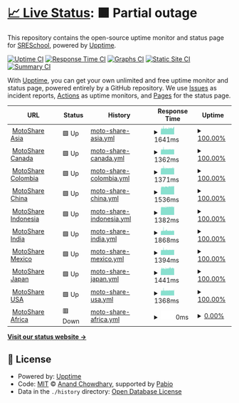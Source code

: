 # [📈 Live Status](https://SRESchool.github.io/All-Motoshare-Websites-Uptime-Monitor): <!--live status--> **🟧 Partial outage**

This repository contains the open-source uptime monitor and status page for [SRESchool](https://SRESchool.github.io/All-Motoshare-Websites-Uptime-Monitor), powered by [Upptime](https://github.com/upptime/upptime).

[![Uptime CI](https://github.com/SRESchool/All-Motoshare-Websites-Uptime-Monitor/workflows/Uptime%20CI/badge.svg)](https://github.com/SRESchool/All-Motoshare-Websites-Uptime-Monitor/actions?query=workflow%3A%22Uptime+CI%22)
[![Response Time CI](https://github.com/SRESchool/All-Motoshare-Websites-Uptime-Monitor/workflows/Response%20Time%20CI/badge.svg)](https://github.com/SRESchool/All-Motoshare-Websites-Uptime-Monitor/actions?query=workflow%3A%22Response+Time+CI%22)
[![Graphs CI](https://github.com/SRESchool/All-Motoshare-Websites-Uptime-Monitor/workflows/Graphs%20CI/badge.svg)](https://github.com/SRESchool/All-Motoshare-Websites-Uptime-Monitor/actions?query=workflow%3A%22Graphs+CI%22)
[![Static Site CI](https://github.com/SRESchool/All-Motoshare-Websites-Uptime-Monitor/workflows/Static%20Site%20CI/badge.svg)](https://github.com/SRESchool/All-Motoshare-Websites-Uptime-Monitor/actions?query=workflow%3A%22Static+Site+CI%22)
[![Summary CI](https://github.com/SRESchool/All-Motoshare-Websites-Uptime-Monitor/workflows/Summary%20CI/badge.svg)](https://github.com/SRESchool/All-Motoshare-Websites-Uptime-Monitor/actions?query=workflow%3A%22Summary+CI%22)

With [Upptime](https://upptime.js.org), you can get your own unlimited and free uptime monitor and status page, powered entirely by a GitHub repository. We use [Issues](https://github.com/SRESchool/All-Motoshare-Websites-Uptime-Monitor/issues) as incident reports, [Actions](https://github.com/SRESchool/All-Motoshare-Websites-Uptime-Monitor/actions) as uptime monitors, and [Pages](https://SRESchool.github.io/All-Motoshare-Websites-Uptime-Monitor) for the status page.

<!--start: status pages-->
<!-- This summary is generated by Upptime (https://github.com/upptime/upptime) -->
<!-- Do not edit this manually, your changes will be overwritten -->
<!-- prettier-ignore -->
| URL | Status | History | Response Time | Uptime |
| --- | ------ | ------- | ------------- | ------ |
| <img alt="" src="https://icons.duckduckgo.com/ip3/motoshare.asia.ico" height="13"> [MotoShare Asia](https://motoshare.asia) | 🟩 Up | [moto-share-asia.yml](https://github.com/SRESchool/All-Motoshare-Websites-Uptime-Monitor/commits/HEAD/history/moto-share-asia.yml) | <details><summary><img alt="Response time graph" src="./graphs/moto-share-asia/response-time-week.png" height="20"> 1641ms</summary><br><a href="https://SRESchool.github.io/All-Motoshare-Websites-Uptime-Monitor/history/moto-share-asia"><img alt="Response time 1641" src="https://img.shields.io/endpoint?url=https%3A%2F%2Fraw.githubusercontent.com%2FSRESchool%2FAll-Motoshare-Websites-Uptime-Monitor%2FHEAD%2Fapi%2Fmoto-share-asia%2Fresponse-time.json"></a><br><a href="https://SRESchool.github.io/All-Motoshare-Websites-Uptime-Monitor/history/moto-share-asia"><img alt="24-hour response time 1641" src="https://img.shields.io/endpoint?url=https%3A%2F%2Fraw.githubusercontent.com%2FSRESchool%2FAll-Motoshare-Websites-Uptime-Monitor%2FHEAD%2Fapi%2Fmoto-share-asia%2Fresponse-time-day.json"></a><br><a href="https://SRESchool.github.io/All-Motoshare-Websites-Uptime-Monitor/history/moto-share-asia"><img alt="7-day response time 1641" src="https://img.shields.io/endpoint?url=https%3A%2F%2Fraw.githubusercontent.com%2FSRESchool%2FAll-Motoshare-Websites-Uptime-Monitor%2FHEAD%2Fapi%2Fmoto-share-asia%2Fresponse-time-week.json"></a><br><a href="https://SRESchool.github.io/All-Motoshare-Websites-Uptime-Monitor/history/moto-share-asia"><img alt="30-day response time 1641" src="https://img.shields.io/endpoint?url=https%3A%2F%2Fraw.githubusercontent.com%2FSRESchool%2FAll-Motoshare-Websites-Uptime-Monitor%2FHEAD%2Fapi%2Fmoto-share-asia%2Fresponse-time-month.json"></a><br><a href="https://SRESchool.github.io/All-Motoshare-Websites-Uptime-Monitor/history/moto-share-asia"><img alt="1-year response time 1641" src="https://img.shields.io/endpoint?url=https%3A%2F%2Fraw.githubusercontent.com%2FSRESchool%2FAll-Motoshare-Websites-Uptime-Monitor%2FHEAD%2Fapi%2Fmoto-share-asia%2Fresponse-time-year.json"></a></details> | <details><summary><a href="https://SRESchool.github.io/All-Motoshare-Websites-Uptime-Monitor/history/moto-share-asia">100.00%</a></summary><a href="https://SRESchool.github.io/All-Motoshare-Websites-Uptime-Monitor/history/moto-share-asia"><img alt="All-time uptime 100.00%" src="https://img.shields.io/endpoint?url=https%3A%2F%2Fraw.githubusercontent.com%2FSRESchool%2FAll-Motoshare-Websites-Uptime-Monitor%2FHEAD%2Fapi%2Fmoto-share-asia%2Fuptime.json"></a><br><a href="https://SRESchool.github.io/All-Motoshare-Websites-Uptime-Monitor/history/moto-share-asia"><img alt="24-hour uptime 100.00%" src="https://img.shields.io/endpoint?url=https%3A%2F%2Fraw.githubusercontent.com%2FSRESchool%2FAll-Motoshare-Websites-Uptime-Monitor%2FHEAD%2Fapi%2Fmoto-share-asia%2Fuptime-day.json"></a><br><a href="https://SRESchool.github.io/All-Motoshare-Websites-Uptime-Monitor/history/moto-share-asia"><img alt="7-day uptime 100.00%" src="https://img.shields.io/endpoint?url=https%3A%2F%2Fraw.githubusercontent.com%2FSRESchool%2FAll-Motoshare-Websites-Uptime-Monitor%2FHEAD%2Fapi%2Fmoto-share-asia%2Fuptime-week.json"></a><br><a href="https://SRESchool.github.io/All-Motoshare-Websites-Uptime-Monitor/history/moto-share-asia"><img alt="30-day uptime 100.00%" src="https://img.shields.io/endpoint?url=https%3A%2F%2Fraw.githubusercontent.com%2FSRESchool%2FAll-Motoshare-Websites-Uptime-Monitor%2FHEAD%2Fapi%2Fmoto-share-asia%2Fuptime-month.json"></a><br><a href="https://SRESchool.github.io/All-Motoshare-Websites-Uptime-Monitor/history/moto-share-asia"><img alt="1-year uptime 100.00%" src="https://img.shields.io/endpoint?url=https%3A%2F%2Fraw.githubusercontent.com%2FSRESchool%2FAll-Motoshare-Websites-Uptime-Monitor%2FHEAD%2Fapi%2Fmoto-share-asia%2Fuptime-year.json"></a></details>
| <img alt="" src="https://icons.duckduckgo.com/ip3/motoshare.ca.ico" height="13"> [MotoShare Canada](https://motoshare.ca) | 🟩 Up | [moto-share-canada.yml](https://github.com/SRESchool/All-Motoshare-Websites-Uptime-Monitor/commits/HEAD/history/moto-share-canada.yml) | <details><summary><img alt="Response time graph" src="./graphs/moto-share-canada/response-time-week.png" height="20"> 1362ms</summary><br><a href="https://SRESchool.github.io/All-Motoshare-Websites-Uptime-Monitor/history/moto-share-canada"><img alt="Response time 1362" src="https://img.shields.io/endpoint?url=https%3A%2F%2Fraw.githubusercontent.com%2FSRESchool%2FAll-Motoshare-Websites-Uptime-Monitor%2FHEAD%2Fapi%2Fmoto-share-canada%2Fresponse-time.json"></a><br><a href="https://SRESchool.github.io/All-Motoshare-Websites-Uptime-Monitor/history/moto-share-canada"><img alt="24-hour response time 1362" src="https://img.shields.io/endpoint?url=https%3A%2F%2Fraw.githubusercontent.com%2FSRESchool%2FAll-Motoshare-Websites-Uptime-Monitor%2FHEAD%2Fapi%2Fmoto-share-canada%2Fresponse-time-day.json"></a><br><a href="https://SRESchool.github.io/All-Motoshare-Websites-Uptime-Monitor/history/moto-share-canada"><img alt="7-day response time 1362" src="https://img.shields.io/endpoint?url=https%3A%2F%2Fraw.githubusercontent.com%2FSRESchool%2FAll-Motoshare-Websites-Uptime-Monitor%2FHEAD%2Fapi%2Fmoto-share-canada%2Fresponse-time-week.json"></a><br><a href="https://SRESchool.github.io/All-Motoshare-Websites-Uptime-Monitor/history/moto-share-canada"><img alt="30-day response time 1362" src="https://img.shields.io/endpoint?url=https%3A%2F%2Fraw.githubusercontent.com%2FSRESchool%2FAll-Motoshare-Websites-Uptime-Monitor%2FHEAD%2Fapi%2Fmoto-share-canada%2Fresponse-time-month.json"></a><br><a href="https://SRESchool.github.io/All-Motoshare-Websites-Uptime-Monitor/history/moto-share-canada"><img alt="1-year response time 1362" src="https://img.shields.io/endpoint?url=https%3A%2F%2Fraw.githubusercontent.com%2FSRESchool%2FAll-Motoshare-Websites-Uptime-Monitor%2FHEAD%2Fapi%2Fmoto-share-canada%2Fresponse-time-year.json"></a></details> | <details><summary><a href="https://SRESchool.github.io/All-Motoshare-Websites-Uptime-Monitor/history/moto-share-canada">100.00%</a></summary><a href="https://SRESchool.github.io/All-Motoshare-Websites-Uptime-Monitor/history/moto-share-canada"><img alt="All-time uptime 100.00%" src="https://img.shields.io/endpoint?url=https%3A%2F%2Fraw.githubusercontent.com%2FSRESchool%2FAll-Motoshare-Websites-Uptime-Monitor%2FHEAD%2Fapi%2Fmoto-share-canada%2Fuptime.json"></a><br><a href="https://SRESchool.github.io/All-Motoshare-Websites-Uptime-Monitor/history/moto-share-canada"><img alt="24-hour uptime 100.00%" src="https://img.shields.io/endpoint?url=https%3A%2F%2Fraw.githubusercontent.com%2FSRESchool%2FAll-Motoshare-Websites-Uptime-Monitor%2FHEAD%2Fapi%2Fmoto-share-canada%2Fuptime-day.json"></a><br><a href="https://SRESchool.github.io/All-Motoshare-Websites-Uptime-Monitor/history/moto-share-canada"><img alt="7-day uptime 100.00%" src="https://img.shields.io/endpoint?url=https%3A%2F%2Fraw.githubusercontent.com%2FSRESchool%2FAll-Motoshare-Websites-Uptime-Monitor%2FHEAD%2Fapi%2Fmoto-share-canada%2Fuptime-week.json"></a><br><a href="https://SRESchool.github.io/All-Motoshare-Websites-Uptime-Monitor/history/moto-share-canada"><img alt="30-day uptime 100.00%" src="https://img.shields.io/endpoint?url=https%3A%2F%2Fraw.githubusercontent.com%2FSRESchool%2FAll-Motoshare-Websites-Uptime-Monitor%2FHEAD%2Fapi%2Fmoto-share-canada%2Fuptime-month.json"></a><br><a href="https://SRESchool.github.io/All-Motoshare-Websites-Uptime-Monitor/history/moto-share-canada"><img alt="1-year uptime 100.00%" src="https://img.shields.io/endpoint?url=https%3A%2F%2Fraw.githubusercontent.com%2FSRESchool%2FAll-Motoshare-Websites-Uptime-Monitor%2FHEAD%2Fapi%2Fmoto-share-canada%2Fuptime-year.json"></a></details>
| <img alt="" src="https://icons.duckduckgo.com/ip3/motoshare.co.ico" height="13"> [MotoShare Colombia](https://motoshare.co) | 🟩 Up | [moto-share-colombia.yml](https://github.com/SRESchool/All-Motoshare-Websites-Uptime-Monitor/commits/HEAD/history/moto-share-colombia.yml) | <details><summary><img alt="Response time graph" src="./graphs/moto-share-colombia/response-time-week.png" height="20"> 1371ms</summary><br><a href="https://SRESchool.github.io/All-Motoshare-Websites-Uptime-Monitor/history/moto-share-colombia"><img alt="Response time 1371" src="https://img.shields.io/endpoint?url=https%3A%2F%2Fraw.githubusercontent.com%2FSRESchool%2FAll-Motoshare-Websites-Uptime-Monitor%2FHEAD%2Fapi%2Fmoto-share-colombia%2Fresponse-time.json"></a><br><a href="https://SRESchool.github.io/All-Motoshare-Websites-Uptime-Monitor/history/moto-share-colombia"><img alt="24-hour response time 1371" src="https://img.shields.io/endpoint?url=https%3A%2F%2Fraw.githubusercontent.com%2FSRESchool%2FAll-Motoshare-Websites-Uptime-Monitor%2FHEAD%2Fapi%2Fmoto-share-colombia%2Fresponse-time-day.json"></a><br><a href="https://SRESchool.github.io/All-Motoshare-Websites-Uptime-Monitor/history/moto-share-colombia"><img alt="7-day response time 1371" src="https://img.shields.io/endpoint?url=https%3A%2F%2Fraw.githubusercontent.com%2FSRESchool%2FAll-Motoshare-Websites-Uptime-Monitor%2FHEAD%2Fapi%2Fmoto-share-colombia%2Fresponse-time-week.json"></a><br><a href="https://SRESchool.github.io/All-Motoshare-Websites-Uptime-Monitor/history/moto-share-colombia"><img alt="30-day response time 1371" src="https://img.shields.io/endpoint?url=https%3A%2F%2Fraw.githubusercontent.com%2FSRESchool%2FAll-Motoshare-Websites-Uptime-Monitor%2FHEAD%2Fapi%2Fmoto-share-colombia%2Fresponse-time-month.json"></a><br><a href="https://SRESchool.github.io/All-Motoshare-Websites-Uptime-Monitor/history/moto-share-colombia"><img alt="1-year response time 1371" src="https://img.shields.io/endpoint?url=https%3A%2F%2Fraw.githubusercontent.com%2FSRESchool%2FAll-Motoshare-Websites-Uptime-Monitor%2FHEAD%2Fapi%2Fmoto-share-colombia%2Fresponse-time-year.json"></a></details> | <details><summary><a href="https://SRESchool.github.io/All-Motoshare-Websites-Uptime-Monitor/history/moto-share-colombia">100.00%</a></summary><a href="https://SRESchool.github.io/All-Motoshare-Websites-Uptime-Monitor/history/moto-share-colombia"><img alt="All-time uptime 100.00%" src="https://img.shields.io/endpoint?url=https%3A%2F%2Fraw.githubusercontent.com%2FSRESchool%2FAll-Motoshare-Websites-Uptime-Monitor%2FHEAD%2Fapi%2Fmoto-share-colombia%2Fuptime.json"></a><br><a href="https://SRESchool.github.io/All-Motoshare-Websites-Uptime-Monitor/history/moto-share-colombia"><img alt="24-hour uptime 100.00%" src="https://img.shields.io/endpoint?url=https%3A%2F%2Fraw.githubusercontent.com%2FSRESchool%2FAll-Motoshare-Websites-Uptime-Monitor%2FHEAD%2Fapi%2Fmoto-share-colombia%2Fuptime-day.json"></a><br><a href="https://SRESchool.github.io/All-Motoshare-Websites-Uptime-Monitor/history/moto-share-colombia"><img alt="7-day uptime 100.00%" src="https://img.shields.io/endpoint?url=https%3A%2F%2Fraw.githubusercontent.com%2FSRESchool%2FAll-Motoshare-Websites-Uptime-Monitor%2FHEAD%2Fapi%2Fmoto-share-colombia%2Fuptime-week.json"></a><br><a href="https://SRESchool.github.io/All-Motoshare-Websites-Uptime-Monitor/history/moto-share-colombia"><img alt="30-day uptime 100.00%" src="https://img.shields.io/endpoint?url=https%3A%2F%2Fraw.githubusercontent.com%2FSRESchool%2FAll-Motoshare-Websites-Uptime-Monitor%2FHEAD%2Fapi%2Fmoto-share-colombia%2Fuptime-month.json"></a><br><a href="https://SRESchool.github.io/All-Motoshare-Websites-Uptime-Monitor/history/moto-share-colombia"><img alt="1-year uptime 100.00%" src="https://img.shields.io/endpoint?url=https%3A%2F%2Fraw.githubusercontent.com%2FSRESchool%2FAll-Motoshare-Websites-Uptime-Monitor%2FHEAD%2Fapi%2Fmoto-share-colombia%2Fuptime-year.json"></a></details>
| <img alt="" src="https://icons.duckduckgo.com/ip3/motoshare.com.cn.ico" height="13"> [MotoShare China](https://motoshare.com.cn) | 🟩 Up | [moto-share-china.yml](https://github.com/SRESchool/All-Motoshare-Websites-Uptime-Monitor/commits/HEAD/history/moto-share-china.yml) | <details><summary><img alt="Response time graph" src="./graphs/moto-share-china/response-time-week.png" height="20"> 1536ms</summary><br><a href="https://SRESchool.github.io/All-Motoshare-Websites-Uptime-Monitor/history/moto-share-china"><img alt="Response time 1536" src="https://img.shields.io/endpoint?url=https%3A%2F%2Fraw.githubusercontent.com%2FSRESchool%2FAll-Motoshare-Websites-Uptime-Monitor%2FHEAD%2Fapi%2Fmoto-share-china%2Fresponse-time.json"></a><br><a href="https://SRESchool.github.io/All-Motoshare-Websites-Uptime-Monitor/history/moto-share-china"><img alt="24-hour response time 1536" src="https://img.shields.io/endpoint?url=https%3A%2F%2Fraw.githubusercontent.com%2FSRESchool%2FAll-Motoshare-Websites-Uptime-Monitor%2FHEAD%2Fapi%2Fmoto-share-china%2Fresponse-time-day.json"></a><br><a href="https://SRESchool.github.io/All-Motoshare-Websites-Uptime-Monitor/history/moto-share-china"><img alt="7-day response time 1536" src="https://img.shields.io/endpoint?url=https%3A%2F%2Fraw.githubusercontent.com%2FSRESchool%2FAll-Motoshare-Websites-Uptime-Monitor%2FHEAD%2Fapi%2Fmoto-share-china%2Fresponse-time-week.json"></a><br><a href="https://SRESchool.github.io/All-Motoshare-Websites-Uptime-Monitor/history/moto-share-china"><img alt="30-day response time 1536" src="https://img.shields.io/endpoint?url=https%3A%2F%2Fraw.githubusercontent.com%2FSRESchool%2FAll-Motoshare-Websites-Uptime-Monitor%2FHEAD%2Fapi%2Fmoto-share-china%2Fresponse-time-month.json"></a><br><a href="https://SRESchool.github.io/All-Motoshare-Websites-Uptime-Monitor/history/moto-share-china"><img alt="1-year response time 1536" src="https://img.shields.io/endpoint?url=https%3A%2F%2Fraw.githubusercontent.com%2FSRESchool%2FAll-Motoshare-Websites-Uptime-Monitor%2FHEAD%2Fapi%2Fmoto-share-china%2Fresponse-time-year.json"></a></details> | <details><summary><a href="https://SRESchool.github.io/All-Motoshare-Websites-Uptime-Monitor/history/moto-share-china">100.00%</a></summary><a href="https://SRESchool.github.io/All-Motoshare-Websites-Uptime-Monitor/history/moto-share-china"><img alt="All-time uptime 100.00%" src="https://img.shields.io/endpoint?url=https%3A%2F%2Fraw.githubusercontent.com%2FSRESchool%2FAll-Motoshare-Websites-Uptime-Monitor%2FHEAD%2Fapi%2Fmoto-share-china%2Fuptime.json"></a><br><a href="https://SRESchool.github.io/All-Motoshare-Websites-Uptime-Monitor/history/moto-share-china"><img alt="24-hour uptime 100.00%" src="https://img.shields.io/endpoint?url=https%3A%2F%2Fraw.githubusercontent.com%2FSRESchool%2FAll-Motoshare-Websites-Uptime-Monitor%2FHEAD%2Fapi%2Fmoto-share-china%2Fuptime-day.json"></a><br><a href="https://SRESchool.github.io/All-Motoshare-Websites-Uptime-Monitor/history/moto-share-china"><img alt="7-day uptime 100.00%" src="https://img.shields.io/endpoint?url=https%3A%2F%2Fraw.githubusercontent.com%2FSRESchool%2FAll-Motoshare-Websites-Uptime-Monitor%2FHEAD%2Fapi%2Fmoto-share-china%2Fuptime-week.json"></a><br><a href="https://SRESchool.github.io/All-Motoshare-Websites-Uptime-Monitor/history/moto-share-china"><img alt="30-day uptime 100.00%" src="https://img.shields.io/endpoint?url=https%3A%2F%2Fraw.githubusercontent.com%2FSRESchool%2FAll-Motoshare-Websites-Uptime-Monitor%2FHEAD%2Fapi%2Fmoto-share-china%2Fuptime-month.json"></a><br><a href="https://SRESchool.github.io/All-Motoshare-Websites-Uptime-Monitor/history/moto-share-china"><img alt="1-year uptime 100.00%" src="https://img.shields.io/endpoint?url=https%3A%2F%2Fraw.githubusercontent.com%2FSRESchool%2FAll-Motoshare-Websites-Uptime-Monitor%2FHEAD%2Fapi%2Fmoto-share-china%2Fuptime-year.json"></a></details>
| <img alt="" src="https://icons.duckduckgo.com/ip3/motoshare.id.ico" height="13"> [MotoShare Indonesia](https://motoshare.id) | 🟩 Up | [moto-share-indonesia.yml](https://github.com/SRESchool/All-Motoshare-Websites-Uptime-Monitor/commits/HEAD/history/moto-share-indonesia.yml) | <details><summary><img alt="Response time graph" src="./graphs/moto-share-indonesia/response-time-week.png" height="20"> 1382ms</summary><br><a href="https://SRESchool.github.io/All-Motoshare-Websites-Uptime-Monitor/history/moto-share-indonesia"><img alt="Response time 1382" src="https://img.shields.io/endpoint?url=https%3A%2F%2Fraw.githubusercontent.com%2FSRESchool%2FAll-Motoshare-Websites-Uptime-Monitor%2FHEAD%2Fapi%2Fmoto-share-indonesia%2Fresponse-time.json"></a><br><a href="https://SRESchool.github.io/All-Motoshare-Websites-Uptime-Monitor/history/moto-share-indonesia"><img alt="24-hour response time 1382" src="https://img.shields.io/endpoint?url=https%3A%2F%2Fraw.githubusercontent.com%2FSRESchool%2FAll-Motoshare-Websites-Uptime-Monitor%2FHEAD%2Fapi%2Fmoto-share-indonesia%2Fresponse-time-day.json"></a><br><a href="https://SRESchool.github.io/All-Motoshare-Websites-Uptime-Monitor/history/moto-share-indonesia"><img alt="7-day response time 1382" src="https://img.shields.io/endpoint?url=https%3A%2F%2Fraw.githubusercontent.com%2FSRESchool%2FAll-Motoshare-Websites-Uptime-Monitor%2FHEAD%2Fapi%2Fmoto-share-indonesia%2Fresponse-time-week.json"></a><br><a href="https://SRESchool.github.io/All-Motoshare-Websites-Uptime-Monitor/history/moto-share-indonesia"><img alt="30-day response time 1382" src="https://img.shields.io/endpoint?url=https%3A%2F%2Fraw.githubusercontent.com%2FSRESchool%2FAll-Motoshare-Websites-Uptime-Monitor%2FHEAD%2Fapi%2Fmoto-share-indonesia%2Fresponse-time-month.json"></a><br><a href="https://SRESchool.github.io/All-Motoshare-Websites-Uptime-Monitor/history/moto-share-indonesia"><img alt="1-year response time 1382" src="https://img.shields.io/endpoint?url=https%3A%2F%2Fraw.githubusercontent.com%2FSRESchool%2FAll-Motoshare-Websites-Uptime-Monitor%2FHEAD%2Fapi%2Fmoto-share-indonesia%2Fresponse-time-year.json"></a></details> | <details><summary><a href="https://SRESchool.github.io/All-Motoshare-Websites-Uptime-Monitor/history/moto-share-indonesia">100.00%</a></summary><a href="https://SRESchool.github.io/All-Motoshare-Websites-Uptime-Monitor/history/moto-share-indonesia"><img alt="All-time uptime 100.00%" src="https://img.shields.io/endpoint?url=https%3A%2F%2Fraw.githubusercontent.com%2FSRESchool%2FAll-Motoshare-Websites-Uptime-Monitor%2FHEAD%2Fapi%2Fmoto-share-indonesia%2Fuptime.json"></a><br><a href="https://SRESchool.github.io/All-Motoshare-Websites-Uptime-Monitor/history/moto-share-indonesia"><img alt="24-hour uptime 100.00%" src="https://img.shields.io/endpoint?url=https%3A%2F%2Fraw.githubusercontent.com%2FSRESchool%2FAll-Motoshare-Websites-Uptime-Monitor%2FHEAD%2Fapi%2Fmoto-share-indonesia%2Fuptime-day.json"></a><br><a href="https://SRESchool.github.io/All-Motoshare-Websites-Uptime-Monitor/history/moto-share-indonesia"><img alt="7-day uptime 100.00%" src="https://img.shields.io/endpoint?url=https%3A%2F%2Fraw.githubusercontent.com%2FSRESchool%2FAll-Motoshare-Websites-Uptime-Monitor%2FHEAD%2Fapi%2Fmoto-share-indonesia%2Fuptime-week.json"></a><br><a href="https://SRESchool.github.io/All-Motoshare-Websites-Uptime-Monitor/history/moto-share-indonesia"><img alt="30-day uptime 100.00%" src="https://img.shields.io/endpoint?url=https%3A%2F%2Fraw.githubusercontent.com%2FSRESchool%2FAll-Motoshare-Websites-Uptime-Monitor%2FHEAD%2Fapi%2Fmoto-share-indonesia%2Fuptime-month.json"></a><br><a href="https://SRESchool.github.io/All-Motoshare-Websites-Uptime-Monitor/history/moto-share-indonesia"><img alt="1-year uptime 100.00%" src="https://img.shields.io/endpoint?url=https%3A%2F%2Fraw.githubusercontent.com%2FSRESchool%2FAll-Motoshare-Websites-Uptime-Monitor%2FHEAD%2Fapi%2Fmoto-share-indonesia%2Fuptime-year.json"></a></details>
| <img alt="" src="https://icons.duckduckgo.com/ip3/motoshare.in.ico" height="13"> [MotoShare India](https://motoshare.in) | 🟩 Up | [moto-share-india.yml](https://github.com/SRESchool/All-Motoshare-Websites-Uptime-Monitor/commits/HEAD/history/moto-share-india.yml) | <details><summary><img alt="Response time graph" src="./graphs/moto-share-india/response-time-week.png" height="20"> 1868ms</summary><br><a href="https://SRESchool.github.io/All-Motoshare-Websites-Uptime-Monitor/history/moto-share-india"><img alt="Response time 1868" src="https://img.shields.io/endpoint?url=https%3A%2F%2Fraw.githubusercontent.com%2FSRESchool%2FAll-Motoshare-Websites-Uptime-Monitor%2FHEAD%2Fapi%2Fmoto-share-india%2Fresponse-time.json"></a><br><a href="https://SRESchool.github.io/All-Motoshare-Websites-Uptime-Monitor/history/moto-share-india"><img alt="24-hour response time 1868" src="https://img.shields.io/endpoint?url=https%3A%2F%2Fraw.githubusercontent.com%2FSRESchool%2FAll-Motoshare-Websites-Uptime-Monitor%2FHEAD%2Fapi%2Fmoto-share-india%2Fresponse-time-day.json"></a><br><a href="https://SRESchool.github.io/All-Motoshare-Websites-Uptime-Monitor/history/moto-share-india"><img alt="7-day response time 1868" src="https://img.shields.io/endpoint?url=https%3A%2F%2Fraw.githubusercontent.com%2FSRESchool%2FAll-Motoshare-Websites-Uptime-Monitor%2FHEAD%2Fapi%2Fmoto-share-india%2Fresponse-time-week.json"></a><br><a href="https://SRESchool.github.io/All-Motoshare-Websites-Uptime-Monitor/history/moto-share-india"><img alt="30-day response time 1868" src="https://img.shields.io/endpoint?url=https%3A%2F%2Fraw.githubusercontent.com%2FSRESchool%2FAll-Motoshare-Websites-Uptime-Monitor%2FHEAD%2Fapi%2Fmoto-share-india%2Fresponse-time-month.json"></a><br><a href="https://SRESchool.github.io/All-Motoshare-Websites-Uptime-Monitor/history/moto-share-india"><img alt="1-year response time 1868" src="https://img.shields.io/endpoint?url=https%3A%2F%2Fraw.githubusercontent.com%2FSRESchool%2FAll-Motoshare-Websites-Uptime-Monitor%2FHEAD%2Fapi%2Fmoto-share-india%2Fresponse-time-year.json"></a></details> | <details><summary><a href="https://SRESchool.github.io/All-Motoshare-Websites-Uptime-Monitor/history/moto-share-india">100.00%</a></summary><a href="https://SRESchool.github.io/All-Motoshare-Websites-Uptime-Monitor/history/moto-share-india"><img alt="All-time uptime 100.00%" src="https://img.shields.io/endpoint?url=https%3A%2F%2Fraw.githubusercontent.com%2FSRESchool%2FAll-Motoshare-Websites-Uptime-Monitor%2FHEAD%2Fapi%2Fmoto-share-india%2Fuptime.json"></a><br><a href="https://SRESchool.github.io/All-Motoshare-Websites-Uptime-Monitor/history/moto-share-india"><img alt="24-hour uptime 100.00%" src="https://img.shields.io/endpoint?url=https%3A%2F%2Fraw.githubusercontent.com%2FSRESchool%2FAll-Motoshare-Websites-Uptime-Monitor%2FHEAD%2Fapi%2Fmoto-share-india%2Fuptime-day.json"></a><br><a href="https://SRESchool.github.io/All-Motoshare-Websites-Uptime-Monitor/history/moto-share-india"><img alt="7-day uptime 100.00%" src="https://img.shields.io/endpoint?url=https%3A%2F%2Fraw.githubusercontent.com%2FSRESchool%2FAll-Motoshare-Websites-Uptime-Monitor%2FHEAD%2Fapi%2Fmoto-share-india%2Fuptime-week.json"></a><br><a href="https://SRESchool.github.io/All-Motoshare-Websites-Uptime-Monitor/history/moto-share-india"><img alt="30-day uptime 100.00%" src="https://img.shields.io/endpoint?url=https%3A%2F%2Fraw.githubusercontent.com%2FSRESchool%2FAll-Motoshare-Websites-Uptime-Monitor%2FHEAD%2Fapi%2Fmoto-share-india%2Fuptime-month.json"></a><br><a href="https://SRESchool.github.io/All-Motoshare-Websites-Uptime-Monitor/history/moto-share-india"><img alt="1-year uptime 100.00%" src="https://img.shields.io/endpoint?url=https%3A%2F%2Fraw.githubusercontent.com%2FSRESchool%2FAll-Motoshare-Websites-Uptime-Monitor%2FHEAD%2Fapi%2Fmoto-share-india%2Fuptime-year.json"></a></details>
| <img alt="" src="https://icons.duckduckgo.com/ip3/motoshare.mx.ico" height="13"> [MotoShare Mexico](https://motoshare.mx) | 🟩 Up | [moto-share-mexico.yml](https://github.com/SRESchool/All-Motoshare-Websites-Uptime-Monitor/commits/HEAD/history/moto-share-mexico.yml) | <details><summary><img alt="Response time graph" src="./graphs/moto-share-mexico/response-time-week.png" height="20"> 1394ms</summary><br><a href="https://SRESchool.github.io/All-Motoshare-Websites-Uptime-Monitor/history/moto-share-mexico"><img alt="Response time 1394" src="https://img.shields.io/endpoint?url=https%3A%2F%2Fraw.githubusercontent.com%2FSRESchool%2FAll-Motoshare-Websites-Uptime-Monitor%2FHEAD%2Fapi%2Fmoto-share-mexico%2Fresponse-time.json"></a><br><a href="https://SRESchool.github.io/All-Motoshare-Websites-Uptime-Monitor/history/moto-share-mexico"><img alt="24-hour response time 1394" src="https://img.shields.io/endpoint?url=https%3A%2F%2Fraw.githubusercontent.com%2FSRESchool%2FAll-Motoshare-Websites-Uptime-Monitor%2FHEAD%2Fapi%2Fmoto-share-mexico%2Fresponse-time-day.json"></a><br><a href="https://SRESchool.github.io/All-Motoshare-Websites-Uptime-Monitor/history/moto-share-mexico"><img alt="7-day response time 1394" src="https://img.shields.io/endpoint?url=https%3A%2F%2Fraw.githubusercontent.com%2FSRESchool%2FAll-Motoshare-Websites-Uptime-Monitor%2FHEAD%2Fapi%2Fmoto-share-mexico%2Fresponse-time-week.json"></a><br><a href="https://SRESchool.github.io/All-Motoshare-Websites-Uptime-Monitor/history/moto-share-mexico"><img alt="30-day response time 1394" src="https://img.shields.io/endpoint?url=https%3A%2F%2Fraw.githubusercontent.com%2FSRESchool%2FAll-Motoshare-Websites-Uptime-Monitor%2FHEAD%2Fapi%2Fmoto-share-mexico%2Fresponse-time-month.json"></a><br><a href="https://SRESchool.github.io/All-Motoshare-Websites-Uptime-Monitor/history/moto-share-mexico"><img alt="1-year response time 1394" src="https://img.shields.io/endpoint?url=https%3A%2F%2Fraw.githubusercontent.com%2FSRESchool%2FAll-Motoshare-Websites-Uptime-Monitor%2FHEAD%2Fapi%2Fmoto-share-mexico%2Fresponse-time-year.json"></a></details> | <details><summary><a href="https://SRESchool.github.io/All-Motoshare-Websites-Uptime-Monitor/history/moto-share-mexico">100.00%</a></summary><a href="https://SRESchool.github.io/All-Motoshare-Websites-Uptime-Monitor/history/moto-share-mexico"><img alt="All-time uptime 100.00%" src="https://img.shields.io/endpoint?url=https%3A%2F%2Fraw.githubusercontent.com%2FSRESchool%2FAll-Motoshare-Websites-Uptime-Monitor%2FHEAD%2Fapi%2Fmoto-share-mexico%2Fuptime.json"></a><br><a href="https://SRESchool.github.io/All-Motoshare-Websites-Uptime-Monitor/history/moto-share-mexico"><img alt="24-hour uptime 100.00%" src="https://img.shields.io/endpoint?url=https%3A%2F%2Fraw.githubusercontent.com%2FSRESchool%2FAll-Motoshare-Websites-Uptime-Monitor%2FHEAD%2Fapi%2Fmoto-share-mexico%2Fuptime-day.json"></a><br><a href="https://SRESchool.github.io/All-Motoshare-Websites-Uptime-Monitor/history/moto-share-mexico"><img alt="7-day uptime 100.00%" src="https://img.shields.io/endpoint?url=https%3A%2F%2Fraw.githubusercontent.com%2FSRESchool%2FAll-Motoshare-Websites-Uptime-Monitor%2FHEAD%2Fapi%2Fmoto-share-mexico%2Fuptime-week.json"></a><br><a href="https://SRESchool.github.io/All-Motoshare-Websites-Uptime-Monitor/history/moto-share-mexico"><img alt="30-day uptime 100.00%" src="https://img.shields.io/endpoint?url=https%3A%2F%2Fraw.githubusercontent.com%2FSRESchool%2FAll-Motoshare-Websites-Uptime-Monitor%2FHEAD%2Fapi%2Fmoto-share-mexico%2Fuptime-month.json"></a><br><a href="https://SRESchool.github.io/All-Motoshare-Websites-Uptime-Monitor/history/moto-share-mexico"><img alt="1-year uptime 100.00%" src="https://img.shields.io/endpoint?url=https%3A%2F%2Fraw.githubusercontent.com%2FSRESchool%2FAll-Motoshare-Websites-Uptime-Monitor%2FHEAD%2Fapi%2Fmoto-share-mexico%2Fuptime-year.json"></a></details>
| <img alt="" src="https://icons.duckduckgo.com/ip3/motoshare.jp.ico" height="13"> [MotoShare Japan](https://motoshare.jp) | 🟩 Up | [moto-share-japan.yml](https://github.com/SRESchool/All-Motoshare-Websites-Uptime-Monitor/commits/HEAD/history/moto-share-japan.yml) | <details><summary><img alt="Response time graph" src="./graphs/moto-share-japan/response-time-week.png" height="20"> 1441ms</summary><br><a href="https://SRESchool.github.io/All-Motoshare-Websites-Uptime-Monitor/history/moto-share-japan"><img alt="Response time 1441" src="https://img.shields.io/endpoint?url=https%3A%2F%2Fraw.githubusercontent.com%2FSRESchool%2FAll-Motoshare-Websites-Uptime-Monitor%2FHEAD%2Fapi%2Fmoto-share-japan%2Fresponse-time.json"></a><br><a href="https://SRESchool.github.io/All-Motoshare-Websites-Uptime-Monitor/history/moto-share-japan"><img alt="24-hour response time 1441" src="https://img.shields.io/endpoint?url=https%3A%2F%2Fraw.githubusercontent.com%2FSRESchool%2FAll-Motoshare-Websites-Uptime-Monitor%2FHEAD%2Fapi%2Fmoto-share-japan%2Fresponse-time-day.json"></a><br><a href="https://SRESchool.github.io/All-Motoshare-Websites-Uptime-Monitor/history/moto-share-japan"><img alt="7-day response time 1441" src="https://img.shields.io/endpoint?url=https%3A%2F%2Fraw.githubusercontent.com%2FSRESchool%2FAll-Motoshare-Websites-Uptime-Monitor%2FHEAD%2Fapi%2Fmoto-share-japan%2Fresponse-time-week.json"></a><br><a href="https://SRESchool.github.io/All-Motoshare-Websites-Uptime-Monitor/history/moto-share-japan"><img alt="30-day response time 1441" src="https://img.shields.io/endpoint?url=https%3A%2F%2Fraw.githubusercontent.com%2FSRESchool%2FAll-Motoshare-Websites-Uptime-Monitor%2FHEAD%2Fapi%2Fmoto-share-japan%2Fresponse-time-month.json"></a><br><a href="https://SRESchool.github.io/All-Motoshare-Websites-Uptime-Monitor/history/moto-share-japan"><img alt="1-year response time 1441" src="https://img.shields.io/endpoint?url=https%3A%2F%2Fraw.githubusercontent.com%2FSRESchool%2FAll-Motoshare-Websites-Uptime-Monitor%2FHEAD%2Fapi%2Fmoto-share-japan%2Fresponse-time-year.json"></a></details> | <details><summary><a href="https://SRESchool.github.io/All-Motoshare-Websites-Uptime-Monitor/history/moto-share-japan">100.00%</a></summary><a href="https://SRESchool.github.io/All-Motoshare-Websites-Uptime-Monitor/history/moto-share-japan"><img alt="All-time uptime 100.00%" src="https://img.shields.io/endpoint?url=https%3A%2F%2Fraw.githubusercontent.com%2FSRESchool%2FAll-Motoshare-Websites-Uptime-Monitor%2FHEAD%2Fapi%2Fmoto-share-japan%2Fuptime.json"></a><br><a href="https://SRESchool.github.io/All-Motoshare-Websites-Uptime-Monitor/history/moto-share-japan"><img alt="24-hour uptime 100.00%" src="https://img.shields.io/endpoint?url=https%3A%2F%2Fraw.githubusercontent.com%2FSRESchool%2FAll-Motoshare-Websites-Uptime-Monitor%2FHEAD%2Fapi%2Fmoto-share-japan%2Fuptime-day.json"></a><br><a href="https://SRESchool.github.io/All-Motoshare-Websites-Uptime-Monitor/history/moto-share-japan"><img alt="7-day uptime 100.00%" src="https://img.shields.io/endpoint?url=https%3A%2F%2Fraw.githubusercontent.com%2FSRESchool%2FAll-Motoshare-Websites-Uptime-Monitor%2FHEAD%2Fapi%2Fmoto-share-japan%2Fuptime-week.json"></a><br><a href="https://SRESchool.github.io/All-Motoshare-Websites-Uptime-Monitor/history/moto-share-japan"><img alt="30-day uptime 100.00%" src="https://img.shields.io/endpoint?url=https%3A%2F%2Fraw.githubusercontent.com%2FSRESchool%2FAll-Motoshare-Websites-Uptime-Monitor%2FHEAD%2Fapi%2Fmoto-share-japan%2Fuptime-month.json"></a><br><a href="https://SRESchool.github.io/All-Motoshare-Websites-Uptime-Monitor/history/moto-share-japan"><img alt="1-year uptime 100.00%" src="https://img.shields.io/endpoint?url=https%3A%2F%2Fraw.githubusercontent.com%2FSRESchool%2FAll-Motoshare-Websites-Uptime-Monitor%2FHEAD%2Fapi%2Fmoto-share-japan%2Fuptime-year.json"></a></details>
| <img alt="" src="https://icons.duckduckgo.com/ip3/motoshare.us.ico" height="13"> [MotoShare USA](https://motoshare.us) | 🟩 Up | [moto-share-usa.yml](https://github.com/SRESchool/All-Motoshare-Websites-Uptime-Monitor/commits/HEAD/history/moto-share-usa.yml) | <details><summary><img alt="Response time graph" src="./graphs/moto-share-usa/response-time-week.png" height="20"> 1368ms</summary><br><a href="https://SRESchool.github.io/All-Motoshare-Websites-Uptime-Monitor/history/moto-share-usa"><img alt="Response time 1368" src="https://img.shields.io/endpoint?url=https%3A%2F%2Fraw.githubusercontent.com%2FSRESchool%2FAll-Motoshare-Websites-Uptime-Monitor%2FHEAD%2Fapi%2Fmoto-share-usa%2Fresponse-time.json"></a><br><a href="https://SRESchool.github.io/All-Motoshare-Websites-Uptime-Monitor/history/moto-share-usa"><img alt="24-hour response time 1368" src="https://img.shields.io/endpoint?url=https%3A%2F%2Fraw.githubusercontent.com%2FSRESchool%2FAll-Motoshare-Websites-Uptime-Monitor%2FHEAD%2Fapi%2Fmoto-share-usa%2Fresponse-time-day.json"></a><br><a href="https://SRESchool.github.io/All-Motoshare-Websites-Uptime-Monitor/history/moto-share-usa"><img alt="7-day response time 1368" src="https://img.shields.io/endpoint?url=https%3A%2F%2Fraw.githubusercontent.com%2FSRESchool%2FAll-Motoshare-Websites-Uptime-Monitor%2FHEAD%2Fapi%2Fmoto-share-usa%2Fresponse-time-week.json"></a><br><a href="https://SRESchool.github.io/All-Motoshare-Websites-Uptime-Monitor/history/moto-share-usa"><img alt="30-day response time 1368" src="https://img.shields.io/endpoint?url=https%3A%2F%2Fraw.githubusercontent.com%2FSRESchool%2FAll-Motoshare-Websites-Uptime-Monitor%2FHEAD%2Fapi%2Fmoto-share-usa%2Fresponse-time-month.json"></a><br><a href="https://SRESchool.github.io/All-Motoshare-Websites-Uptime-Monitor/history/moto-share-usa"><img alt="1-year response time 1368" src="https://img.shields.io/endpoint?url=https%3A%2F%2Fraw.githubusercontent.com%2FSRESchool%2FAll-Motoshare-Websites-Uptime-Monitor%2FHEAD%2Fapi%2Fmoto-share-usa%2Fresponse-time-year.json"></a></details> | <details><summary><a href="https://SRESchool.github.io/All-Motoshare-Websites-Uptime-Monitor/history/moto-share-usa">100.00%</a></summary><a href="https://SRESchool.github.io/All-Motoshare-Websites-Uptime-Monitor/history/moto-share-usa"><img alt="All-time uptime 100.00%" src="https://img.shields.io/endpoint?url=https%3A%2F%2Fraw.githubusercontent.com%2FSRESchool%2FAll-Motoshare-Websites-Uptime-Monitor%2FHEAD%2Fapi%2Fmoto-share-usa%2Fuptime.json"></a><br><a href="https://SRESchool.github.io/All-Motoshare-Websites-Uptime-Monitor/history/moto-share-usa"><img alt="24-hour uptime 100.00%" src="https://img.shields.io/endpoint?url=https%3A%2F%2Fraw.githubusercontent.com%2FSRESchool%2FAll-Motoshare-Websites-Uptime-Monitor%2FHEAD%2Fapi%2Fmoto-share-usa%2Fuptime-day.json"></a><br><a href="https://SRESchool.github.io/All-Motoshare-Websites-Uptime-Monitor/history/moto-share-usa"><img alt="7-day uptime 100.00%" src="https://img.shields.io/endpoint?url=https%3A%2F%2Fraw.githubusercontent.com%2FSRESchool%2FAll-Motoshare-Websites-Uptime-Monitor%2FHEAD%2Fapi%2Fmoto-share-usa%2Fuptime-week.json"></a><br><a href="https://SRESchool.github.io/All-Motoshare-Websites-Uptime-Monitor/history/moto-share-usa"><img alt="30-day uptime 100.00%" src="https://img.shields.io/endpoint?url=https%3A%2F%2Fraw.githubusercontent.com%2FSRESchool%2FAll-Motoshare-Websites-Uptime-Monitor%2FHEAD%2Fapi%2Fmoto-share-usa%2Fuptime-month.json"></a><br><a href="https://SRESchool.github.io/All-Motoshare-Websites-Uptime-Monitor/history/moto-share-usa"><img alt="1-year uptime 100.00%" src="https://img.shields.io/endpoint?url=https%3A%2F%2Fraw.githubusercontent.com%2FSRESchool%2FAll-Motoshare-Websites-Uptime-Monitor%2FHEAD%2Fapi%2Fmoto-share-usa%2Fuptime-year.json"></a></details>
| <img alt="" src="https://icons.duckduckgo.com/ip3/motoshareafrica.com.ico" height="13"> [MotoShare Africa](https://motoshareafrica.com) | 🟥 Down | [moto-share-africa.yml](https://github.com/SRESchool/All-Motoshare-Websites-Uptime-Monitor/commits/HEAD/history/moto-share-africa.yml) | <details><summary><img alt="Response time graph" src="./graphs/moto-share-africa/response-time-week.png" height="20"> 0ms</summary><br><a href="https://SRESchool.github.io/All-Motoshare-Websites-Uptime-Monitor/history/moto-share-africa"><img alt="Response time 0" src="https://img.shields.io/endpoint?url=https%3A%2F%2Fraw.githubusercontent.com%2FSRESchool%2FAll-Motoshare-Websites-Uptime-Monitor%2FHEAD%2Fapi%2Fmoto-share-africa%2Fresponse-time.json"></a><br><a href="https://SRESchool.github.io/All-Motoshare-Websites-Uptime-Monitor/history/moto-share-africa"><img alt="24-hour response time 0" src="https://img.shields.io/endpoint?url=https%3A%2F%2Fraw.githubusercontent.com%2FSRESchool%2FAll-Motoshare-Websites-Uptime-Monitor%2FHEAD%2Fapi%2Fmoto-share-africa%2Fresponse-time-day.json"></a><br><a href="https://SRESchool.github.io/All-Motoshare-Websites-Uptime-Monitor/history/moto-share-africa"><img alt="7-day response time 0" src="https://img.shields.io/endpoint?url=https%3A%2F%2Fraw.githubusercontent.com%2FSRESchool%2FAll-Motoshare-Websites-Uptime-Monitor%2FHEAD%2Fapi%2Fmoto-share-africa%2Fresponse-time-week.json"></a><br><a href="https://SRESchool.github.io/All-Motoshare-Websites-Uptime-Monitor/history/moto-share-africa"><img alt="30-day response time 0" src="https://img.shields.io/endpoint?url=https%3A%2F%2Fraw.githubusercontent.com%2FSRESchool%2FAll-Motoshare-Websites-Uptime-Monitor%2FHEAD%2Fapi%2Fmoto-share-africa%2Fresponse-time-month.json"></a><br><a href="https://SRESchool.github.io/All-Motoshare-Websites-Uptime-Monitor/history/moto-share-africa"><img alt="1-year response time 0" src="https://img.shields.io/endpoint?url=https%3A%2F%2Fraw.githubusercontent.com%2FSRESchool%2FAll-Motoshare-Websites-Uptime-Monitor%2FHEAD%2Fapi%2Fmoto-share-africa%2Fresponse-time-year.json"></a></details> | <details><summary><a href="https://SRESchool.github.io/All-Motoshare-Websites-Uptime-Monitor/history/moto-share-africa">0.00%</a></summary><a href="https://SRESchool.github.io/All-Motoshare-Websites-Uptime-Monitor/history/moto-share-africa"><img alt="All-time uptime 0.00%" src="https://img.shields.io/endpoint?url=https%3A%2F%2Fraw.githubusercontent.com%2FSRESchool%2FAll-Motoshare-Websites-Uptime-Monitor%2FHEAD%2Fapi%2Fmoto-share-africa%2Fuptime.json"></a><br><a href="https://SRESchool.github.io/All-Motoshare-Websites-Uptime-Monitor/history/moto-share-africa"><img alt="24-hour uptime 0.00%" src="https://img.shields.io/endpoint?url=https%3A%2F%2Fraw.githubusercontent.com%2FSRESchool%2FAll-Motoshare-Websites-Uptime-Monitor%2FHEAD%2Fapi%2Fmoto-share-africa%2Fuptime-day.json"></a><br><a href="https://SRESchool.github.io/All-Motoshare-Websites-Uptime-Monitor/history/moto-share-africa"><img alt="7-day uptime 0.00%" src="https://img.shields.io/endpoint?url=https%3A%2F%2Fraw.githubusercontent.com%2FSRESchool%2FAll-Motoshare-Websites-Uptime-Monitor%2FHEAD%2Fapi%2Fmoto-share-africa%2Fuptime-week.json"></a><br><a href="https://SRESchool.github.io/All-Motoshare-Websites-Uptime-Monitor/history/moto-share-africa"><img alt="30-day uptime 0.00%" src="https://img.shields.io/endpoint?url=https%3A%2F%2Fraw.githubusercontent.com%2FSRESchool%2FAll-Motoshare-Websites-Uptime-Monitor%2FHEAD%2Fapi%2Fmoto-share-africa%2Fuptime-month.json"></a><br><a href="https://SRESchool.github.io/All-Motoshare-Websites-Uptime-Monitor/history/moto-share-africa"><img alt="1-year uptime 0.00%" src="https://img.shields.io/endpoint?url=https%3A%2F%2Fraw.githubusercontent.com%2FSRESchool%2FAll-Motoshare-Websites-Uptime-Monitor%2FHEAD%2Fapi%2Fmoto-share-africa%2Fuptime-year.json"></a></details>

<!--end: status pages-->

[**Visit our status website →**](https://SRESchool.github.io/All-Motoshare-Websites-Uptime-Monitor)

## 📄 License

- Powered by: [Upptime](https://github.com/upptime/upptime)
- Code: [MIT](./LICENSE) © [Anand Chowdhary](https://anandchowdhary.com), supported by [Pabio](https://pabio.com)
- Data in the `./history` directory: [Open Database License](https://opendatacommons.org/licenses/odbl/1-0/)
